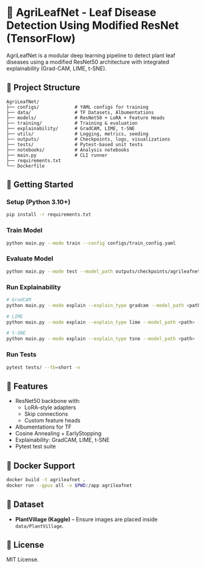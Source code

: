 # 🌿 AgriLeafNet - Leaf Disease Detection Using Modified ResNet (TensorFlow)

AgriLeafNet is a modular deep learning pipeline to detect plant leaf diseases using a modified ResNet50 architecture with integrated explainability (Grad-CAM, LIME, t-SNE).

## 📁 Project Structure

```
AgriLeafNet/
├── configs/             # YAML configs for training
├── data/                # TF Datasets, Albumentations
├── models/              # ResNet50 + LoRA + Feature Heads
├── training/            # Training & evaluation
├── explainability/      # GradCAM, LIME, t-SNE
├── utils/               # Logging, metrics, seeding
├── outputs/             # Checkpoints, logs, visualizations
├── tests/               # Pytest-based unit tests
├── notebooks/           # Analysis notebooks
├── main.py              # CLI runner
├── requirements.txt
└── Dockerfile
```

## 🚀 Getting Started

### Setup (Python 3.10+)
```bash
pip install -r requirements.txt
```

### Train Model
```bash
python main.py --mode train --config configs/train_config.yaml
```

### Evaluate Model
```bash
python main.py --mode test --model_path outputs/checkpoints/agrileafnet_best.keras
```

### Run Explainability
```bash
# GradCAM
python main.py --mode explain --explain_type gradcam --model_path <path> --image_path <image.jpg>

# LIME
python main.py --mode explain --explain_type lime --model_path <path> --image_path <image.jpg>

# t-SNE
python main.py --mode explain --explain_type tsne --model_path <path>
```

### Run Tests
```bash
pytest tests/ --tb=short -v
```

## 🧠 Features

- ResNet50 backbone with:
  - LoRA-style adapters
  - Skip connections
  - Custom feature heads
- Albumentations for TF
- Cosine Annealing + EarlyStopping
- Explainability: GradCAM, LIME, t-SNE
- Pytest test suite

## 🐳 Docker Support

```bash
docker build -t agrileafnet .
docker run --gpus all -v $PWD:/app agrileafnet
```

## 🔬 Dataset

- **PlantVillage (Kaggle)** – Ensure images are placed inside `data/PlantVillage`.

## 📄 License

MIT License.